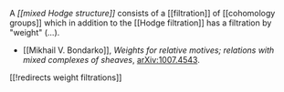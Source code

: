 

A _[[mixed Hodge structure]]_ consists of a [[filtration]] of [[cohomology groups]] which in addition to the [[Hodge filtration]] has a filtration by "weight" (...).

* [[Mikhail V. Bondarko]], _Weights for relative motives; relations with mixed complexes of sheaves_, [arXiv:1007.4543](http://arxiv.org/abs/1007.4543).

[[!redirects weight filtrations]]
